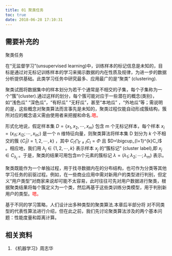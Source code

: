```yaml
---
title: 01 聚类任务
toc: true
date: 2018-06-28 17:10:31
---
```








## 需要补充的












聚类任务



在“无监督学习”(unsupervised learning)中，训练样本的标记信息是未知的，目标是通过对无标记训练样本的学习来揭示数据的内在性质及规律，为进一步的数据分析提供基础。此类学习任务中研究最多、应用最广的是“聚类” (clustering).


聚类试图将数据集中的样本划分为若干个通常是不相交的子集，每个子集称为一个“簇”(cluster).通过这样的划分，每个簇可能对应于一些潜在的概念(类别)，如“浅色瓜” “深色瓜”，“有籽瓜” “无籽瓜”，甚至“本地瓜” ，“外地瓜”等；需说明的是，这些概念对聚类算法而言事先是未知的，聚类过程仅能自动形成簇结构，簇所对应的概念语义需由使用者来把握和命名.<span style="color:red;">嗯。</span>

形式化地说，假定样本集 $D=\{x_1,x_2,\cdots ,x_m\}$  包含 m 个无标记样本，每个样本 $x_i=(x_{i1};x_{i2};\cdots ,x_{in};)$   是一个 n 维特征向量，则聚类算法将样本集 D 划分为 $k$ 个不相交的簇 $\{C_l|l=1,2,\cdots ,k\}$ ，其中 $C_{l'}\bigcap _{l'\neq l}C_l=\Phi$ 且 $D=\bigcup_{l=1}^{k}C_l$ 。相应地，我们用 $\lambda_j\in\{1,2,\cdots ,k\}$ 表示样本 $x_j$ 的“簇标记” (cluster label),即 $x_j\in C_{\lambda_j}$ 。于是，聚类的结果可用包含m个元素的簇标记 $\lambda =(\lambda_1;\lambda_2;\cdots ;\lambda_m)$ 表示。

聚类既能作为一个单独过程，用于找寻数据内在的分布结构，也可作为分类等其他学习任务的前驱过程。例如，在一些商业应用中需对新用户的类型进行判别，但定义“用户类型”对商家来说却可能不太容易，此时往往可先对用户数据进行聚类，根据聚类结果将每个簇定义为一个类，然后再基于这些类训练分类模型，用于判别新用户的类型。<span style="color:red;">嗯。</span>

基于不同的学习策略，人们设计出多种类型的聚类算法.本章后半部分将 对不同类型的代表性算法进行介绍，但在此之前，我们先讨论聚类算法涉及的两个基本问题：性能度量和距离计算。



## 相关资料
1. 《机器学习》周志华

